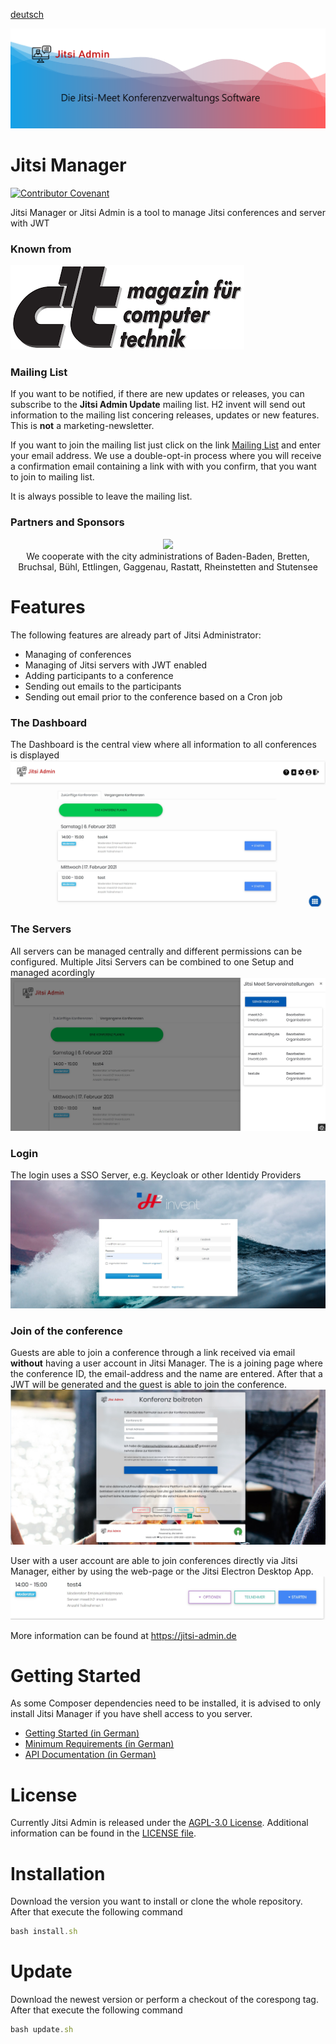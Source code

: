 [deutsch](README_de.md)

![Server](docs/images/header.png)
# Jitsi Manager

[![Contributor Covenant](https://img.shields.io/badge/Contributor%20Covenant-v2.0%20adopted-ff69b4.svg)](code_of_conduct.md)

Jitsi Manager or Jitsi Admin is a tool to manage Jitsi conferences and server with JWT

### Known from

![Server](docs/images/ct-logo.png)



### Mailing List

If you want to be notified, if there are new updates or releases, you can subscribe to the __Jitsi Admin Update__ mailing list.
H2 invent will send out information to the mailing list concering releases, updates or new features.
This is __not__ a marketing-newsletter.

If you want to join the mailing list just click on the link [Mailing List](https://verteiler.h2-invent.com/?p=subscribe&id=1) and enter your email address.
We use a double-opt-in process where you will receive a confirmation email containing a link with with you confirm, that you want to join to mailing list.

It is always possible to leave the mailing list.

### Partners and Sponsors
<div style="text-align: center">

<img src="https://readi.de/wp-content/uploads/sites/5/2020/10/cropped-Logo-Simplified-mit-Text-e1602047847827.png" width="200px">
<br>
We cooperate with the city administrations of Baden-Baden, Bretten, Bruchsal, Bühl, Ettlingen, Gaggenau, Rastatt, Rheinstetten and Stutensee
</div>

# Features

The following features are already part of Jitsi Administrator:

* Managing of conferences
* Managing of Jitsi servers with JWT enabled
* Adding participants to a conference
* Sending out emails to the participants
* Sending out email prior to the conference based on a Cron job

### The Dashboard

The Dashboard is the central view where all information to all conferences is displayed
![Dashboard](docs/images/dashboard-heading.jpg)

### The Servers

All servers can be managed centrally and different permissions can be configured.
Multiple Jitsi Servers can be combined to one Setup and managed acordingly
![Server](docs/images/server.jpg)

### Login

The login uses a SSO Server, e.g. Keycloak or other Identidy Providers
![Login](docs/images/login.jpg)

### Join of the conference

Guests are able to join a conference through a link received via email __without__ having a user account in Jitsi Manager.
The is a joining page where the conference ID, the email-address and the name are entered.
After that a JWT will be generated and the guest is able to join the conference.
![Join](docs/images/join.jpg)

User with a user account are able to join conferences directly via Jitsi Manager, either by using the web-page or the Jitsi Electron Desktop App.
![Join](docs/images/joint-internal.jpg)

More information can be found at https://jitsi-admin.de

# Getting Started

As some Composer dependencies need to be installed, it is advised to only install Jitsi Manager if you have shell access to you server.

* [Getting Started (in German)](https://github.com/H2-invent/jitsi-admin/wiki/Get-Started)
* [Minimum Requirements (in German)](https://github.com/H2-invent/jitsi-admin/wiki/Mindestanforderungen-an-den-Server)
* [API Documentation (in German)](https://github.com/H2-invent/jitsi-admin/wiki/API-Endpoints)

# License

Currently Jitsi Admin is released under the [AGPL-3.0 License](https://www.gnu.org/licenses/agpl-3.0.en.html). Additional information can be found in the [LICENSE file](LICENSE).

# Installation
Download the version you want to install or clone the whole repository.
After that execute the following command
```javascript
bash install.sh
```

# Update
Download the newest version or perform a checkout of the corespong tag.
After that execute the following command
```javascript
bash update.sh
```
